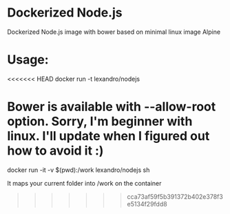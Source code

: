 # Dockerized Node.js
Dockerized Node.js image with bower based on minimal linux image Alpine

Usage:
=====
<<<<<<< HEAD
docker run -t lexandro/nodejs <command>

Bower is available with --allow-root option. Sorry, I'm beginner with linux. I'll update when I figured out how to avoid it :)
=======
docker run -it -v $(pwd):/work lexandro/nodejs sh

It maps your current folder into /work on the container
>>>>>>> cca73af59f5b391372b402e378f3e5134f29fdd8
